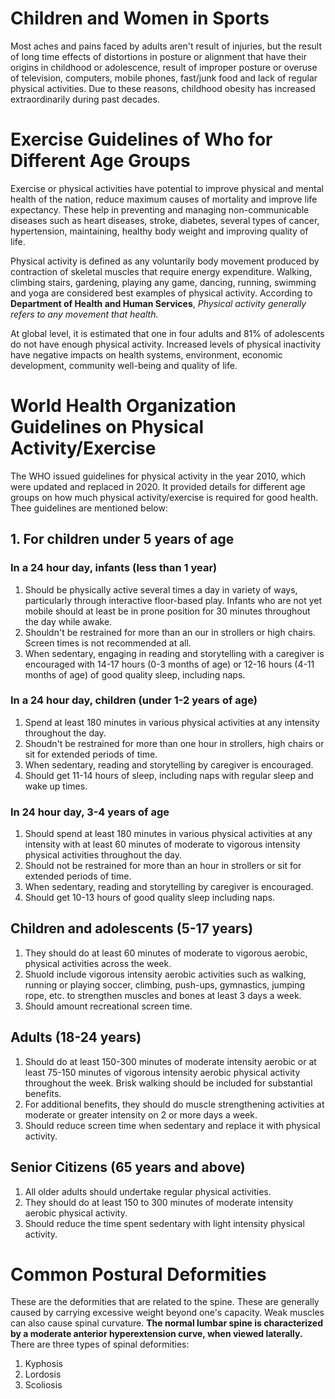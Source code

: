 # Children and Women in Sports 
Most aches and pains faced by adults aren't result of injuries, but the result of long time effects of distortions in posture or alignment that have their origins in childhood or adolescence, result of improper posture or overuse of television, computers, mobile phones, fast/junk food and lack of regular physical activities. Due to these reasons, childhood obesity has increased extraordinarily during past decades. 

# Exercise Guidelines of Who for Different Age Groups 
Exercise or physical activities have potential to improve physical and mental health of the nation, reduce maximum causes of mortality and improve life expectancy. These help in preventing and managing non-communicable diseases such as heart diseases, stroke, diabetes, several types of cancer, hypertension, maintaining, healthy body weight and improving quality of life. 

Physical activity is defined as any voluntarily body movement produced by contraction of skeletal muscles that require energy expenditure. Walking, climbing stairs, gardening, playing any game, dancing, running, swimming and yoga are considered best examples of physical activity. According to **Department of Health and Human Services**, *Physical activity generally refers to any movement that health.* 

At global level, it is estimated that one in four adults and 81% of adolescents do not have enough physical activity. Increased levels of physical inactivity have negative impacts on health systems, environment, economic development, community well-being and quality of life.

# World Health Organization Guidelines on Physical Activity/Exercise 
The WHO issued guidelines for physical activity in the year 2010, which were updated and replaced in 2020. It provided details for different age groups on how much physical activity/exercise is required for good health. Thee guidelines are mentioned below: 

## 1. For children under 5 years of age 
### In a 24 hour day, infants (less than 1 year)
1. Should be physically active several times a day in variety of ways, particularly through interactive floor-based play. Infants who are not yet mobile should at least be in prone position for 30 minutes throughout the day while awake. 
2. Shouldn't be restrained for more than an our in strollers or high chairs. Screen times is not recommended at all. 
3. When sedentary, engaging in reading and storytelling with a caregiver is encouraged with 14-17 hours (0-3 months of age) or 12-16 hours (4-11 months of age) of good quality sleep, including naps. 

### In a 24 hour day, children (under 1-2 years of age) 
1. Spend at least 180 minutes in various physical activities at any intensity throughout the day. 
2. Shoudn't be restrained for more than one hour in strollers, high chairs or sit for extended periods of time. 
3. When sedentary, reading and storytelling by caregiver is encouraged. 
4. Should get 11-14 hours of sleep, including naps with regular sleep and wake up times. 

### In 24 hour day, 3-4 years of age 
1. Should spend at least 180 minutes in various physical activities at any intensity with at least 60 minutes of moderate to vigorous intensity physical activities throughout the day. 
2. Should not be restrained for more than an hour in strollers or sit for extended periods of time. 
3. When sedentary, reading and storytelling by caregiver is encouraged. 
4. Should get 10-13 hours of good quality sleep including naps. 

## Children and adolescents (5-17 years)
1. They should do at least 60 minutes of moderate to vigorous aerobic, physical activities across the week. 
2. Shuold include vigorous intensity aerobic activities such as walking, running or playing soccer, climbing, push-ups, gymnastics, jumping rope, etc. to strengthen muscles and bones at least 3 days a week. 
3. Should amount recreational screen time. 

## Adults (18-24 years)
1. Should do at least 150-300 minutes of moderate intensity aerobic or at least 75-150 minutes of vigorous intensity aerobic physical activity throughout the week. Brisk walking should be included for substantial benefits. 
2. For additional benefits, they should do muscle strengthening activities at moderate or greater intensity on 2 or more days a week. 
3. Should reduce screen time when sedentary and replace it with physical activity.

## Senior Citizens (65 years and above)
1. All older adults should undertake regular physical activities.
2. They should do at least 150 to 300 minutes of moderate intensity aerobic physical activity. 
3. Should reduce the time spent sedentary with light intensity physical activity. 

# Common Postural Deformities 
These are the deformities that are related to the spine. These are generally caused by carrying excessive weight beyond one's capacity. Weak muscles can also cause spinal curvature. **The normal lumbar spine is characterized by a moderate anterior hyperextension curve, when viewed laterally.** There are three types of spinal deformities:

1. Kyphosis 
2. Lordosis 
3. Scoliosis 
